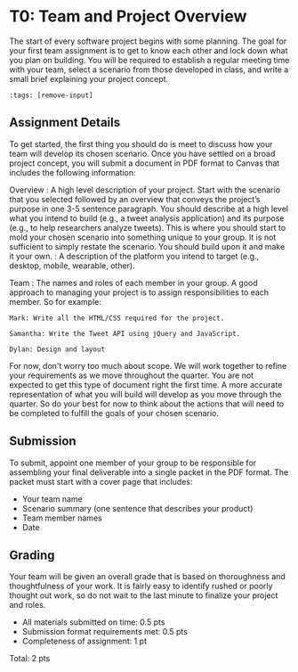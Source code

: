 T0: Team and Project Overview
=============================

The start of every software project begins with some planning. The goal for your first team assignment is to get to know each other and lock down what you plan on building. You will be required to establish a regular meeting time with your team, select a scenario from those developed in class, and write a small brief explaining your project concept.

```{code-cell}
:tags: [remove-input]
```
## Assignment Details

To get started, the first thing you should do is meet to discuss how your team will develop its chosen scenario. Once you have settled on a broad project concept, you will submit a document in PDF format to Canvas that includes the following information:

Overview
: A high level description of your project. Start with the scenario that you selected followed by an overview that conveys the project’s purpose in one 3-5 sentence paragraph. You should describe at a high level what you intend to build (e.g., a tweet analysis application) and its purpose (e.g., to help researchers analyze tweets). This is where you should start to mold your chosen scenario into something unique to your group. It is not sufficient to simply restate the scenario. You should build upon it and make it your own.
: A description of the platform you intend to target (e.g., desktop, mobile, wearable, other).

Team
: The names and roles of each member in your group. A good approach to managing your project is to assign responsibilities to each member. So for example:

    Mark: Write all the HTML/CSS required for the project.

    Samantha: Write the Tweet API using jQuery and JavaScript.

    Dylan: Design and layout

For now, don't worry too much about scope. We will work together to refine your requirements as we move throughout the quarter. You are not expected to get this type of document right the first time. A more accurate representation of what you will build will develop as you move through the quarter. So do your best for now to think about the actions that will need to be completed to fulfill the goals of your chosen scenario.

## Submission

To submit, appoint one member of your group to be responsible for assembling your final deliverable into a single packet in the PDF format. The packet must start with a cover page that includes:

* Your team name
* Scenario summary (one sentence that describes your product)
* Team member names
* Date

## Grading

Your team will be given an overall grade that is based on thoroughness and thoughtfulness of your work. It is fairly easy to identify rushed or poorly thought out work, so do not wait to the last minute to finalize your project and roles.

* All materials submitted on time: 0.5 pts
* Submission format requirements met: 0.5 pts
* Completeness of assignment: 1 pt

Total: 2 pts



